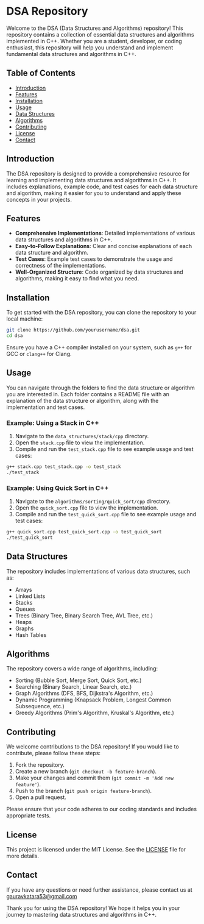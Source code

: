 

# DSA Repository

Welcome to the DSA (Data Structures and Algorithms) repository! This repository contains a collection of essential data structures and algorithms implemented in C++. Whether you are a student, developer, or coding enthusiast, this repository will help you understand and implement fundamental data structures and algorithms in C++.

## Table of Contents

- [Introduction](#introduction)
- [Features](#features)
- [Installation](#installation)
- [Usage](#usage)
- [Data Structures](#data-structures)
- [Algorithms](#algorithms)
- [Contributing](#contributing)
- [License](#license)
- [Contact](#contact)

## Introduction

The DSA repository is designed to provide a comprehensive resource for learning and implementing data structures and algorithms in C++. It includes explanations, example code, and test cases for each data structure and algorithm, making it easier for you to understand and apply these concepts in your projects.

## Features

- **Comprehensive Implementations**: Detailed implementations of various data structures and algorithms in C++.
- **Easy-to-Follow Explanations**: Clear and concise explanations of each data structure and algorithm.
- **Test Cases**: Example test cases to demonstrate the usage and correctness of the implementations.
- **Well-Organized Structure**: Code organized by data structures and algorithms, making it easy to find what you need.

## Installation

To get started with the DSA repository, you can clone the repository to your local machine:

```bash
git clone https://github.com/yourusername/dsa.git
cd dsa
```

Ensure you have a C++ compiler installed on your system, such as `g++` for GCC or `clang++` for Clang.

## Usage

You can navigate through the folders to find the data structure or algorithm you are interested in. Each folder contains a README file with an explanation of the data structure or algorithm, along with the implementation and test cases.

### Example: Using a Stack in C++

1. Navigate to the `data_structures/stack/cpp` directory.
2. Open the `stack.cpp` file to view the implementation.
3. Compile and run the `test_stack.cpp` file to see example usage and test cases:

```bash
g++ stack.cpp test_stack.cpp -o test_stack
./test_stack
```

### Example: Using Quick Sort in C++

1. Navigate to the `algorithms/sorting/quick_sort/cpp` directory.
2. Open the `quick_sort.cpp` file to view the implementation.
3. Compile and run the `test_quick_sort.cpp` file to see example usage and test cases:

```bash
g++ quick_sort.cpp test_quick_sort.cpp -o test_quick_sort
./test_quick_sort
```

## Data Structures

The repository includes implementations of various data structures, such as:

- Arrays
- Linked Lists
- Stacks
- Queues
- Trees (Binary Tree, Binary Search Tree, AVL Tree, etc.)
- Heaps
- Graphs
- Hash Tables

## Algorithms

The repository covers a wide range of algorithms, including:

- Sorting (Bubble Sort, Merge Sort, Quick Sort, etc.)
- Searching (Binary Search, Linear Search, etc.)
- Graph Algorithms (DFS, BFS, Dijkstra's Algorithm, etc.)
- Dynamic Programming (Knapsack Problem, Longest Common Subsequence, etc.)
- Greedy Algorithms (Prim's Algorithm, Kruskal's Algorithm, etc.)

## Contributing

We welcome contributions to the DSA repository! If you would like to contribute, please follow these steps:

1. Fork the repository.
2. Create a new branch (`git checkout -b feature-branch`).
3. Make your changes and commit them (`git commit -m 'Add new feature'`).
4. Push to the branch (`git push origin feature-branch`).
5. Open a pull request.

Please ensure that your code adheres to our coding standards and includes appropriate tests.

## License

This project is licensed under the MIT License. See the [LICENSE](LICENSE) file for more details.

## Contact

If you have any questions or need further assistance, please contact us at gauravkatara53@gmail.com

Thank you for using the DSA repository! We hope it helps you in your journey to mastering data structures and algorithms in C++.
